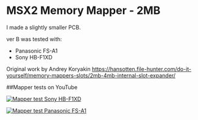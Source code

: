 # MSX2 Memory Mapper - 2MB

I made a slightly smaller PCB.

ver B was tested with:
* Panasonic FS-A1
* Sony HB-F1XD

Original work by Andrey Koryakin
https://hansotten.file-hunter.com/do-it-yourself/memory-mappers-slots/2mb-4mb-internal-slot-expander/

##Mapper tests on YouTube

[![Mapper test Sony HB-F1XD](https://img.youtube.com/vi/D8B8vpNFS8c/0.jpg)](https://www.youtube.com/watch?v=D8B8vpNFS8c)


[![Mapper test Panasonic FS-A1](https://img.youtube.com/vi/FxIIxCRcBFI/0.jpg)](https://www.youtube.com/watch?v=FxIIxCRcBFI)


